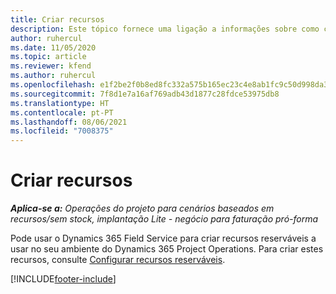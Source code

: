 ```yaml
---
title: Criar recursos
description: Este tópico fornece uma ligação a informações sobre como criar recursos reserváveis.
author: ruhercul
ms.date: 11/05/2020
ms.topic: article
ms.reviewer: kfend
ms.author: ruhercul
ms.openlocfilehash: e1f2be2f0b8ed8fc332a575b165ec23c4e8ab1fc9c50d998da3459c05dbcead1
ms.sourcegitcommit: 7f8d1e7a16af769adb43d1877c28fdce53975db8
ms.translationtype: HT
ms.contentlocale: pt-PT
ms.lasthandoff: 08/06/2021
ms.locfileid: "7008375"
---
```

# <a name="create-resources"></a>Criar recursos

_**Aplica-se a:** Operações do projeto para cenários baseados em recursos/sem stock, implantação Lite - negócio para faturação pró-forma_

Pode usar o Dynamics 365 Field Service para criar recursos reserváveis a usar no seu ambiente do Dynamics 365 Project Operations. Para criar estes recursos, consulte [Configurar recursos reserváveis](/dynamics365/field-service/set-up-bookable-resources).


[!INCLUDE[footer-include](../includes/footer-banner.md)]